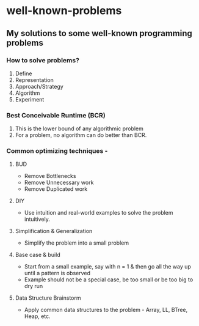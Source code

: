 # well-known-problems
My solutions to some well-known programming problems
---

### How to solve problems?
1. Define
2. Representation
3. Approach/Strategy
4. Algorithm
5. Experiment

### Best Conceivable Runtime (BCR)
1. This is the lower bound of any algorithmic problem
2. For a problem, no algorithm can do better than BCR.

### Common optimizing techniques -
1. BUD
    - Remove Bottlenecks
    - Remove Unnecessary work
    - Remove Duplicated work

2. DIY
    - Use intuition and real-world examples to solve the problem intuitively.

3. Simplification & Generalization
    - Simplify the problem into a small problem

4. Base case & build
    - Start from a small example, say with n = 1 & then go all the way up until a pattern is observed
    - Example should not be a special case, be too small or be too big to dry run

5. Data Structure Brainstorm
    - Apply common data structures to the problem - Array, LL, BTree, Heap, etc.
